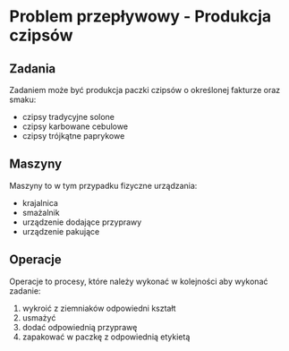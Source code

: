 # Problem przepływowy - Produkcja czipsów

## Zadania
Zadaniem może być produkcja paczki czipsów o określonej fakturze oraz smaku:
* czipsy tradycyjne solone
* czipsy karbowane cebulowe
* czipsy trójkątne paprykowe

## Maszyny
Maszyny to w tym przypadku fizyczne urządzania:
* krajalnica
* smażalnik
* urządzenie dodające przyprawy
* urządzenie pakujące

## Operacje
Operacje to procesy, które należy wykonać w kolejności aby wykonać zadanie:
1. wykroić z ziemniaków odpowiedni kształt
2. usmażyć
3. dodać odpowiednią przyprawę
4. zapakować w paczkę z odpowiednią etykietą